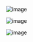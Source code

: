 



![image](https://github.com/user-attachments/assets/6e16e8c2-78f8-4946-8f09-bbfdc7a3a4ac)


![image](https://github.com/user-attachments/assets/a23b0e29-065f-46f1-9ab3-6b355a45e005)  

![image](https://github.com/user-attachments/assets/bd3c3686-d801-4660-b317-54efaa3a4b25)




